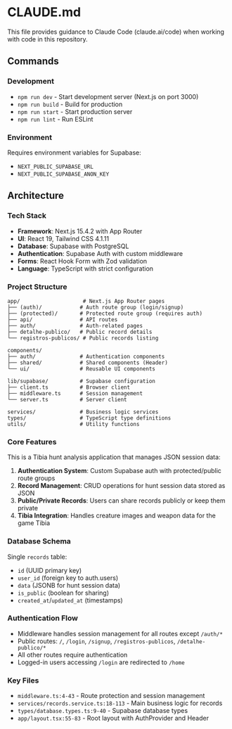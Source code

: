 # CLAUDE.md

This file provides guidance to Claude Code (claude.ai/code) when working with code in this repository.

## Commands

### Development
- `npm run dev` - Start development server (Next.js on port 3000)
- `npm run build` - Build for production
- `npm run start` - Start production server
- `npm run lint` - Run ESLint

### Environment
Requires environment variables for Supabase:
- `NEXT_PUBLIC_SUPABASE_URL`
- `NEXT_PUBLIC_SUPABASE_ANON_KEY`

## Architecture

### Tech Stack
- **Framework**: Next.js 15.4.2 with App Router
- **UI**: React 19, Tailwind CSS 4.1.11
- **Database**: Supabase with PostgreSQL
- **Authentication**: Supabase Auth with custom middleware
- **Forms**: React Hook Form with Zod validation
- **Language**: TypeScript with strict configuration

### Project Structure
```
app/                    # Next.js App Router pages
├── (auth)/            # Auth route group (login/signup)
├── (protected)/       # Protected route group (requires auth)
├── api/               # API routes
├── auth/              # Auth-related pages
├── detalhe-publico/   # Public record details
└── registros-publicos/ # Public records listing

components/
├── auth/              # Authentication components
├── shared/            # Shared components (Header)
└── ui/                # Reusable UI components

lib/supabase/          # Supabase configuration
├── client.ts          # Browser client
├── middleware.ts      # Session management
└── server.ts          # Server client

services/              # Business logic services
types/                 # TypeScript type definitions
utils/                 # Utility functions
```

### Core Features
This is a Tibia hunt analysis application that manages JSON session data:

1. **Authentication System**: Custom Supabase auth with protected/public route groups
2. **Record Management**: CRUD operations for hunt session data stored as JSON
3. **Public/Private Records**: Users can share records publicly or keep them private
4. **Tibia Integration**: Handles creature images and weapon data for the game Tibia

### Database Schema
Single `records` table:
- `id` (UUID primary key)
- `user_id` (foreign key to auth.users)
- `data` (JSONB for hunt session data)
- `is_public` (boolean for sharing)
- `created_at`/`updated_at` (timestamps)

### Authentication Flow
- Middleware handles session management for all routes except `/auth/*`
- Public routes: `/`, `/login`, `/signup`, `/registros-publicos`, `/detalhe-publico/*`
- All other routes require authentication
- Logged-in users accessing `/login` are redirected to `/home`

### Key Files
- `middleware.ts:4-43` - Route protection and session management
- `services/records.service.ts:18-113` - Main business logic for records
- `types/database.types.ts:9-40` - Supabase database types
- `app/layout.tsx:55-83` - Root layout with AuthProvider and Header